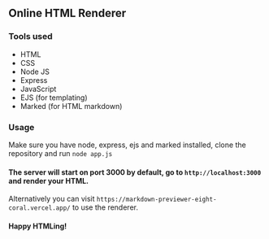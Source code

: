 ## Online HTML Renderer

### Tools used
- HTML
- CSS
- Node JS
- Express
- JavaScript
- EJS (for templating)
- Marked (for HTML markdown)

### Usage
Make sure you have node, express, ejs and marked installed, clone the repository and run
`node app.js`

#### The server will start on port 3000 by default, go to `http://localhost:3000` and render your HTML.

Alternatively you can visit `https://markdown-previewer-eight-coral.vercel.app/` to use the renderer.

#### Happy HTMLing!

